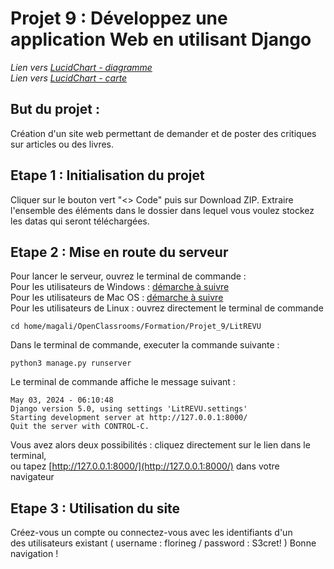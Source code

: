 # Projet 9 : Développez une application Web en utilisant Django

*Lien vers [LucidChart - diagramme ](https://lucid.app/lucidchart/fe330ca5-6e06-43e0-86a7-d09c18cdb81b/edit?viewport_loc=-748%2C-50%2C3328%2C1526%2CHWEp-vi-RSFO&invitationId=inv_b138fe45-32a1-4c4c-937d-484b37f59914)*  
*Lien vers [LucidChart - carte ](https://lucid.app/lucidspark/d397a584-41f6-4f46-ac97-21bb25c4b730/edit?invitationId=inv_5a1cfc63-1855-4fa8-854d-f9e4e41bd9c9)*  
  
## But du projet :

Création d'un site web permettant de demander et de poster des critiques sur articles ou des livres.  

## Etape 1 : Initialisation du projet

Cliquer sur le bouton vert "<> Code" puis sur Download ZIP.
Extraire l'ensemble des éléments dans le dossier dans lequel vous voulez stockez les datas qui seront téléchargées.


## Etape 2 :  Mise en route du serveur
 

Pour lancer le serveur, ouvrez le terminal de commande :   
Pour les utilisateurs de Windows : [démarche à suivre ](https://support.kaspersky.com/fr/common/windows/14637#block0)  
Pour les utilisateurs de Mac OS : [démarche à suivre ](https://support.apple.com/fr-fr/guide/terminal/apd5265185d-f365-44cb-8b09-71a064a42125/mac)  
Pour les utilisateurs de Linux : ouvrez directement le terminal de commande   

```
cd home/magali/OpenClassrooms/Formation/Projet_9/LitREVU
```


Dans le terminal de commande, executer la commande suivante :
```
python3 manage.py runserver
```

Le terminal de commande affiche le message suivant :
```System check identified no issues (0 silenced).
May 03, 2024 - 06:10:48
Django version 5.0, using settings 'LitREVU.settings'
Starting development server at http://127.0.0.1:8000/
Quit the server with CONTROL-C.
```

Vous avez alors deux possibilités : cliquez directement sur le lien dans le terminal,  
ou tapez [http://127.0.0.1:8000/](http://127.0.0.1:8000/) dans votre navigateur

## Etape 3 :  Utilisation du site

Créez-vous un compte ou connectez-vous avec les identifiants d'un  
des utilisateurs existant ( username : florineg / password : S3cret! )
Bonne navigation ! 
